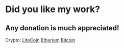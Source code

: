 # Did you like my work?
## Any donation is much appreciated!

Crypto: [LiteCoin](https://blockchair.com/litecoin/address/LQchrRCqYmkbd48wnsUfc4BHUZbJUBzLgE)     [Etherium](https://blockchair.com/ethereum/address/0x5b3de0aac3f8973868d2c056c2d5a742d740aadf)     [Bitcoin](https://blockchair.com/bitcoin/address/124zQPrs1VPb1gnXm8W3aiKuAsT6wgJdyL)        
